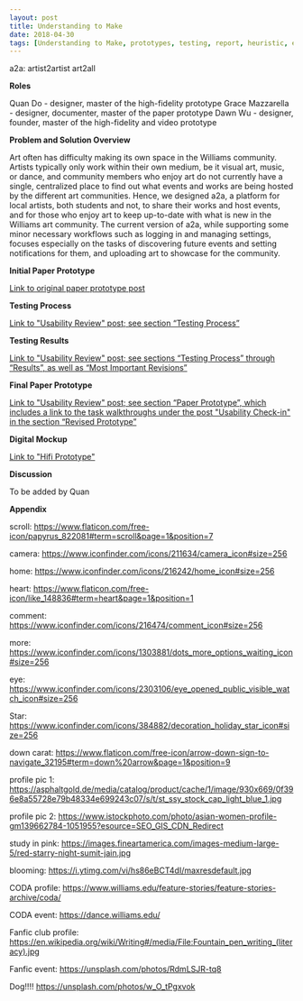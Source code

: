 ```yaml
---
layout: post
title: Understanding to Make
date: 2018-04-30
tags: [Understanding to Make, prototypes, testing, report, heuristic, evaluation]
---
```


a2a: artist2artist
art2all

**Roles**

Quan Do - designer, master of the high-fidelity prototype
Grace Mazzarella - designer, documenter, master of the paper prototype
Dawn Wu - designer, founder, master of the high-fidelity and video prototype

**Problem and Solution Overview**

Art often has difficulty making its own space in the Williams community.  Artists typically only work within their own medium, be it visual art, music, or dance, and community members who enjoy art do not currently have a single, centralized place to find out what events and works are being hosted by the different art communities.  Hence, we designed a2a, a platform for local artists, both students and not, to share their works and host events, and for those who enjoy art to keep up-to-date with what is new in the Williams art community.  The current version of a2a, while supporting some minor necessary workflows such as logging in and managing settings, focuses especially on the tasks of discovering future events and setting notifications for them, and uploading art to showcase for the community.

**Initial Paper Prototype**

[Link to original paper prototype post](https://a2a-2018.github.io/2018-04-05-Paper-Prototype/)

**Testing Process**

[Link to "Usability Review" post; see section “Testing Process”](https://a2a-2018.github.io/2018-04-16-Usability-Review/)

**Testing Results**

[Link to "Usability Review" post; see sections “Testing Process” through “Results”, as well as “Most Important Revisions”](https://a2a-2018.github.io/2018-04-16-Usability-Review/)

**Final Paper Prototype**

[Link to "Usability Review" post; see section “Paper Prototype”, which includes a link to the task walkthroughs under the post "Usability Check-in" in the section “Revised Prototype”](https://a2a-2018.github.io/2018-04-16-Usability-Review/)

**Digital Mockup**

[Link to "Hifi Prototype"](https://a2a-2018.github.io/2018-04-19-HiFi-Prototype/)

**Discussion**

To be added by Quan

**Appendix**

scroll: https://www.flaticon.com/free-icon/papyrus_822081#term=scroll&page=1&position=7

camera: https://www.iconfinder.com/icons/211634/camera_icon#size=256

home: https://www.iconfinder.com/icons/216242/home_icon#size=256	

heart: https://www.flaticon.com/free-icon/like_148836#term=heart&page=1&position=1	

comment: https://www.iconfinder.com/icons/216474/comment_icon#size=256 

more: https://www.iconfinder.com/icons/1303881/dots_more_options_waiting_icon#size=256

eye: https://www.iconfinder.com/icons/2303106/eye_opened_public_visible_watch_icon#size=256

Star: https://www.iconfinder.com/icons/384882/decoration_holiday_star_icon#size=256

down carat: https://www.flaticon.com/free-icon/arrow-down-sign-to-navigate_32195#term=down%20arrow&page=1&position=9

profile pic 1: https://asphaltgold.de/media/catalog/product/cache/1/image/930x669/0f396e8a55728e79b48334e699243c07/s/t/st_ssy_stock_cap_light_blue_1.jpg

profile pic 2: https://www.istockphoto.com/photo/asian-women-profile-gm139662784-1051955?esource=SEO_GIS_CDN_Redirect

study in pink: https://images.fineartamerica.com/images-medium-large-5/red-starry-night-sumit-jain.jpg

blooming: https://i.ytimg.com/vi/hs86eBCT4dI/maxresdefault.jpg

CODA profile: https://www.williams.edu/feature-stories/feature-stories-archive/coda/

CODA event: https://dance.williams.edu/

Fanfic club profile: https://en.wikipedia.org/wiki/Writing#/media/File:Fountain_pen_writing_(literacy).jpg

Fanfic event: https://unsplash.com/photos/RdmLSJR-tq8

Dog!!!! https://unsplash.com/photos/w_O_tPgxvok

